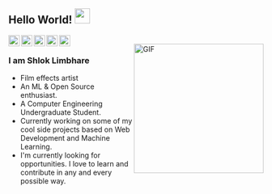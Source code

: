 ## Hello World! <img src="https://raw.githubusercontent.com/iampavangandhi/iampavangandhi/master/gifs/Hi.gif" width="30px"></h2>

<a href="https://x.com/shlok_limbhare">
  <img align="left" alt="Shlok's Twitter" width="22px" src="https://cdn.jsdelivr.net/npm/simple-icons@v3/icons/twitter.svg" />
</a>
<a href="https://www.linkedin.com/in/shlok-limbhare-50180120b/">
  <img align="left" alt="Shlok's Linkdein" width="22px" src="https://cdn.jsdelivr.net/npm/simple-icons@v3/icons/linkedin.svg" />
</a>
<a href="(https://github.com/ShlokVFX">
  <img align="left" alt="Shlok's Github" width="22px" src="https://cdn.jsdelivr.net/npm/simple-icons@v3/icons/github.svg" />
</a>
</a>
<a href="https://www.hackerrank.com/profile/limbizzz11">
  <img align="left" alt="Shlok's Hackerrank" width="22px" src="https://cdn.jsdelivr.net/npm/simple-icons@v3/icons/hackerrank.svg" />
</a>
<a href="https://www.kaggle.com/shloklimbhare">
  <img align="left" alt="Shlok's Kaggle" width="22px" src="https://cdn.jsdelivr.net/npm/simple-icons@3.1.0/icons/kaggle.svg" />
</a>
<br />
<img align="right" alt="GIF" width="256px"src="https://media0.giphy.com/media/v1.Y2lkPTc5MGI3NjExcXRuc2w0ZWt0bGl6azd0eWFwM3B6bzRmN3g1Mmk5MmdneHN6bjQxcyZlcD12MV9pbnRlcm5hbF9naWZfYnlfaWQmY3Q9Zw/eRIvTqn3CW1kYPpVXh/giphy.gif" />

### I am Shlok Limbhare
- Film effects artist
- An ML & Open Source enthusiast.
- A Computer Engineering Undergraduate Student. 
- Currently working on some of my cool side projects based on Web Development and Machine Learning.
- I'm currently looking for opportunities. I love to learn and contribute in any and every possible way.
